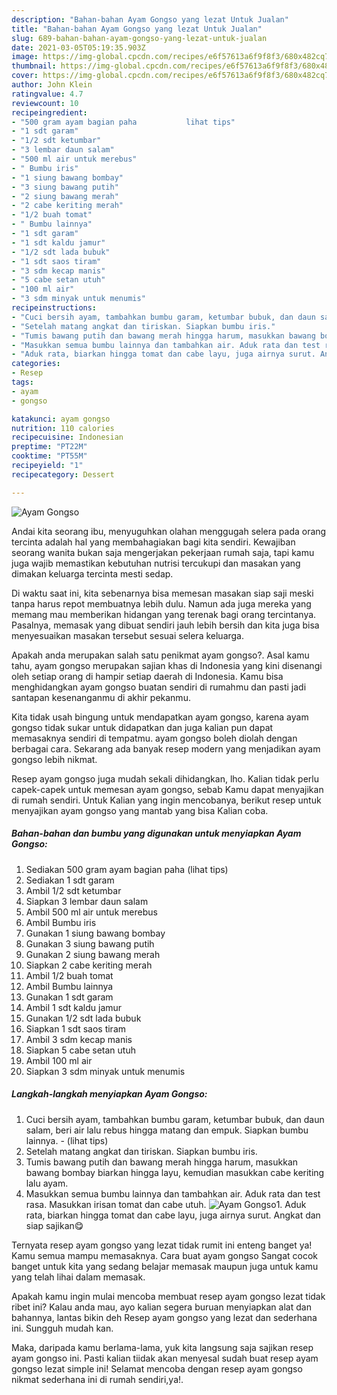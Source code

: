 ```yaml
---
description: "Bahan-bahan Ayam Gongso yang lezat Untuk Jualan"
title: "Bahan-bahan Ayam Gongso yang lezat Untuk Jualan"
slug: 689-bahan-bahan-ayam-gongso-yang-lezat-untuk-jualan
date: 2021-03-05T05:19:35.903Z
image: https://img-global.cpcdn.com/recipes/e6f57613a6f9f8f3/680x482cq70/ayam-gongso-foto-resep-utama.jpg
thumbnail: https://img-global.cpcdn.com/recipes/e6f57613a6f9f8f3/680x482cq70/ayam-gongso-foto-resep-utama.jpg
cover: https://img-global.cpcdn.com/recipes/e6f57613a6f9f8f3/680x482cq70/ayam-gongso-foto-resep-utama.jpg
author: John Klein
ratingvalue: 4.7
reviewcount: 10
recipeingredient:
- "500 gram ayam bagian paha           lihat tips"
- "1 sdt garam"
- "1/2 sdt ketumbar"
- "3 lembar daun salam"
- "500 ml air untuk merebus"
- " Bumbu iris"
- "1 siung bawang bombay"
- "3 siung bawang putih"
- "2 siung bawang merah"
- "2 cabe keriting merah"
- "1/2 buah tomat"
- " Bumbu lainnya"
- "1 sdt garam"
- "1 sdt kaldu jamur"
- "1/2 sdt lada bubuk"
- "1 sdt saos tiram"
- "3 sdm kecap manis"
- "5 cabe setan utuh"
- "100 ml air"
- "3 sdm minyak untuk menumis"
recipeinstructions:
- "Cuci bersih ayam, tambahkan bumbu garam, ketumbar bubuk, dan daun salam, beri air lalu rebus hingga matang dan empuk. Siapkan bumbu lainnya.           (lihat tips)"
- "Setelah matang angkat dan tiriskan. Siapkan bumbu iris."
- "Tumis bawang putih dan bawang merah hingga harum, masukkan bawang bombay biarkan hingga layu, kemudian masukkan cabe keriting lalu ayam."
- "Masukkan semua bumbu lainnya dan tambahkan air. Aduk rata dan test rasa. Masukkan irisan tomat dan cabe utuh."
- "Aduk rata, biarkan hingga tomat dan cabe layu, juga airnya surut. Angkat dan siap sajikan😋"
categories:
- Resep
tags:
- ayam
- gongso

katakunci: ayam gongso 
nutrition: 110 calories
recipecuisine: Indonesian
preptime: "PT22M"
cooktime: "PT55M"
recipeyield: "1"
recipecategory: Dessert

---
```



![Ayam Gongso](https://img-global.cpcdn.com/recipes/e6f57613a6f9f8f3/680x482cq70/ayam-gongso-foto-resep-utama.jpg)

Andai kita seorang ibu, menyuguhkan olahan menggugah selera pada orang tercinta adalah hal yang membahagiakan bagi kita sendiri. Kewajiban seorang  wanita bukan saja mengerjakan pekerjaan rumah saja, tapi kamu juga wajib memastikan kebutuhan nutrisi tercukupi dan masakan yang dimakan keluarga tercinta mesti sedap.

Di waktu  saat ini, kita sebenarnya bisa memesan masakan siap saji meski tanpa harus repot membuatnya lebih dulu. Namun ada juga mereka yang memang mau memberikan hidangan yang terenak bagi orang tercintanya. Pasalnya, memasak yang dibuat sendiri jauh lebih bersih dan kita juga bisa menyesuaikan masakan tersebut sesuai selera keluarga. 



Apakah anda merupakan salah satu penikmat ayam gongso?. Asal kamu tahu, ayam gongso merupakan sajian khas di Indonesia yang kini disenangi oleh setiap orang di hampir setiap daerah di Indonesia. Kamu bisa menghidangkan ayam gongso buatan sendiri di rumahmu dan pasti jadi santapan kesenanganmu di akhir pekanmu.

Kita tidak usah bingung untuk mendapatkan ayam gongso, karena ayam gongso tidak sukar untuk didapatkan dan juga kalian pun dapat memasaknya sendiri di tempatmu. ayam gongso boleh diolah dengan berbagai cara. Sekarang ada banyak resep modern yang menjadikan ayam gongso lebih nikmat.

Resep ayam gongso juga mudah sekali dihidangkan, lho. Kalian tidak perlu capek-capek untuk memesan ayam gongso, sebab Kamu dapat menyajikan di rumah sendiri. Untuk Kalian yang ingin mencobanya, berikut resep untuk menyajikan ayam gongso yang mantab yang bisa Kalian coba.

<!--inarticleads1-->

##### Bahan-bahan dan bumbu yang digunakan untuk menyiapkan Ayam Gongso:

1. Sediakan 500 gram ayam bagian paha           (lihat tips)
1. Sediakan 1 sdt garam
1. Ambil 1/2 sdt ketumbar
1. Siapkan 3 lembar daun salam
1. Ambil 500 ml air untuk merebus
1. Ambil  Bumbu iris
1. Gunakan 1 siung bawang bombay
1. Gunakan 3 siung bawang putih
1. Gunakan 2 siung bawang merah
1. Siapkan 2 cabe keriting merah
1. Ambil 1/2 buah tomat
1. Ambil  Bumbu lainnya
1. Gunakan 1 sdt garam
1. Ambil 1 sdt kaldu jamur
1. Gunakan 1/2 sdt lada bubuk
1. Siapkan 1 sdt saos tiram
1. Ambil 3 sdm kecap manis
1. Siapkan 5 cabe setan utuh
1. Ambil 100 ml air
1. Siapkan 3 sdm minyak untuk menumis




<!--inarticleads2-->

##### Langkah-langkah menyiapkan Ayam Gongso:

1. Cuci bersih ayam, tambahkan bumbu garam, ketumbar bubuk, dan daun salam, beri air lalu rebus hingga matang dan empuk. Siapkan bumbu lainnya. -           (lihat tips)
1. Setelah matang angkat dan tiriskan. Siapkan bumbu iris.
1. Tumis bawang putih dan bawang merah hingga harum, masukkan bawang bombay biarkan hingga layu, kemudian masukkan cabe keriting lalu ayam.
1. Masukkan semua bumbu lainnya dan tambahkan air. Aduk rata dan test rasa. Masukkan irisan tomat dan cabe utuh.
<img src="//assets-global.cpcdn.com/assets/icons/button_play-2c75c40dde080a61004c1f40b05d8f140eaff45d7e9e6481dc71c63d2e7c4909.png" alt="Ayam Gongso">1. Aduk rata, biarkan hingga tomat dan cabe layu, juga airnya surut. Angkat dan siap sajikan😋




Ternyata resep ayam gongso yang lezat tidak rumit ini enteng banget ya! Kamu semua mampu memasaknya. Cara buat ayam gongso Sangat cocok banget untuk kita yang sedang belajar memasak maupun juga untuk kamu yang telah lihai dalam memasak.

Apakah kamu ingin mulai mencoba membuat resep ayam gongso lezat tidak ribet ini? Kalau anda mau, ayo kalian segera buruan menyiapkan alat dan bahannya, lantas bikin deh Resep ayam gongso yang lezat dan sederhana ini. Sungguh mudah kan. 

Maka, daripada kamu berlama-lama, yuk kita langsung saja sajikan resep ayam gongso ini. Pasti kalian tiidak akan menyesal sudah buat resep ayam gongso lezat simple ini! Selamat mencoba dengan resep ayam gongso nikmat sederhana ini di rumah sendiri,ya!.

